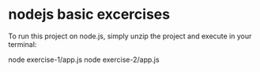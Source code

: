 # nodejs basic excercises

To run this project on node.js, simply unzip the project and execute in your terminal:

 node exercise-1/app.js
 node exercise-2/app.js
 
 
